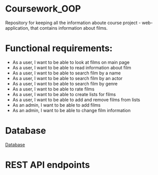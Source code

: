 # Coursework_OOP
Repository for keeping all the information aboute course project - web-application, that contains information about films.

# Functional requirements:
-	As a user, I want to be able to look at films on main page
-	As a user, I want to be able to read information about film 
-	As a user, I want to be able to search film by a name 
-	As a user, I want to be able to search film by an actor
-	As a user, I want to be able to search film by genre
-	As a user, I want to be able to rate films
-	As a user, I want to be able to create lists for films
-	As a user, I want to be able to add and remove films from lists
-	As an admin, I want to be able to add films
-	As an admin, I want to be able to change film information

# Database

[Database](database.PNG)

# REST API endpoints
